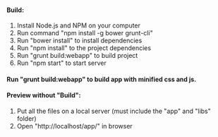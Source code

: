 #### Build:

1. Install Node.js and NPM on your computer
2. Run command "npm install -g bower grunt-cli"
3. Run "bower install" to install dependencies
4. Run "npm install" to the project dependencies
5. Run "grunt build:webapp" to build project
6. Run "npm start" to start server

#### Run "grunt build:webapp" to build app with minified css and js.

#### Preview without "Build":

1. Put all the files on a local server (must include the "app" and "libs" folder)
2. Open "http://localhost/app/" in browser
